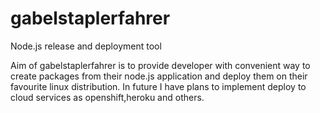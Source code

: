 gabelstaplerfahrer
==================

Node.js release and deployment tool

Aim of gabelstaplerfahrer is to provide developer with convenient way to
create packages from their node.js application and deploy them on their
favourite linux distribution. In future I have plans to implement deploy to
cloud services as openshift,heroku and others.


